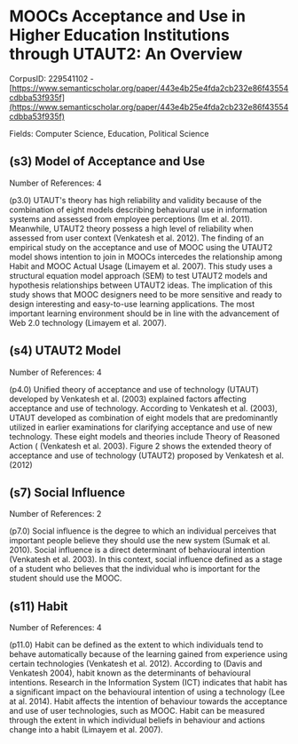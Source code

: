 # MOOCs Acceptance and Use in Higher Education Institutions through UTAUT2: An Overview

CorpusID: 229541102 - [https://www.semanticscholar.org/paper/443e4b25e4fda2cb232e86f43554cdbba53f935f](https://www.semanticscholar.org/paper/443e4b25e4fda2cb232e86f43554cdbba53f935f)

Fields: Computer Science, Education, Political Science

## (s3) Model of Acceptance and Use
Number of References: 4

(p3.0) UTAUT's theory has high reliability and validity because of the combination of eight models describing behavioural use in information systems and assessed from employee perceptions (Im et al. 2011). Meanwhile, UTAUT2 theory possess a high level of reliability when assessed from user context (Venkatesh et al. 2012). The finding of an empirical study on the acceptance and use of MOOC using the UTAUT2 model shows intention to join in MOOCs intercedes the relationship among Habit and MOOC Actual Usage (Limayem et al. 2007). This study uses a structural equation model approach (SEM) to test UTAUT2 models and hypothesis relationships between UTAUT2 ideas. The implication of this study shows that MOOC designers need to be more sensitive and ready to design interesting and easy-to-use learning applications. The most important learning environment should be in line with the advancement of Web 2.0 technology (Limayem et al. 2007).
## (s4) UTAUT2 Model
Number of References: 4

(p4.0) Unified theory of acceptance and use of technology (UTAUT) developed by Venkatesh et al. (2003) explained factors affecting acceptance and use of technology. According to Venkatesh et al. (2003), UTAUT developed as combination of eight models that are predominantly utilized in earlier examinations for clarifying acceptance and use of new technology. These eight models and theories include Theory of Reasoned Action ( (Venkatesh et al. 2003). Figure 2 shows the extended theory of acceptance and use of technology (UTAUT2) proposed by Venkatesh et al. (2012) 
## (s7) Social Influence
Number of References: 2

(p7.0) Social influence is the degree to which an individual perceives that important people believe they should use the new system (Sumak et al. 2010). Social influence is a direct determinant of behavioural intention (Venkatesh et al. 2003). In this context, social influence defined as a stage of a student who believes that the individual who is important for the student should use the MOOC.
## (s11) Habit
Number of References: 4

(p11.0) Habit can be defined as the extent to which individuals tend to behave automatically because of the learning gained from experience using certain technologies (Venkatesh et al. 2012). According to (Davis and Venkatesh 2004), habit known as the determinants of behavioural intentions. Research in the Information System (ICT) indicates that habit has a significant impact on the behavioural intention of using a technology (Lee at al. 2014). Habit affects the intention of behaviour towards the acceptance and use of user technologies, such as MOOC. Habit can be measured through the extent in which individual beliefs in behaviour and actions change into a habit (Limayem et al. 2007).
